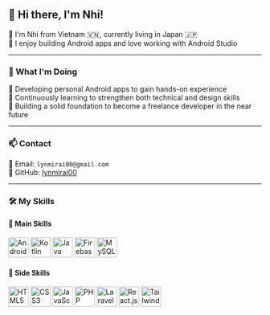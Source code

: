## 👋 Hi there, I'm Nhi!

🔹 I'm Nhi from Vietnam 🇻🇳, currently living in Japan 🇯🇵  
🔹 I enjoy building Android apps and love working with Android Studio

---

### 🚀 What I'm Doing

🔹 Developing personal Android apps to gain hands-on experience  
🔹 Continuously learning to strengthen both technical and design skills  
🔹 Building a solid foundation to become a freelance developer in the near future

---

### 📫 Contact

🔹 Email: `lynmirai00@gmail.com`  
🔹 GitHub: [lynmirai00](https://github.com/lynmirai00)

---

### 🛠️ My Skills

#### 🔹 Main Skills
<p align="left">
  <img src="https://cdn.jsdelivr.net/gh/devicons/devicon/icons/androidstudio/androidstudio-original.svg" width="40" alt="Android Studio" />
  <img src="https://cdn.jsdelivr.net/gh/devicons/devicon/icons/kotlin/kotlin-original.svg" width="40" alt="Kotlin" />
  <img src="https://cdn.jsdelivr.net/gh/devicons/devicon/icons/java/java-original.svg" width="40" alt="Java" />
  <img src="https://cdn.jsdelivr.net/gh/devicons/devicon/icons/firebase/firebase-plain.svg" width="40" alt="Firebase" />
  <img src="https://cdn.jsdelivr.net/gh/devicons/devicon/icons/mysql/mysql-original.svg" width="40" alt="MySQL" />
</p>


#### 🔹 Side Skills
<p align="left">
  <img src="https://cdn.jsdelivr.net/gh/devicons/devicon/icons/html5/html5-original.svg" width="40" alt="HTML5" />
  <img src="https://cdn.jsdelivr.net/gh/devicons/devicon/icons/css3/css3-original.svg" width="40" alt="CSS3" />
  <img src="https://cdn.jsdelivr.net/gh/devicons/devicon/icons/javascript/javascript-original.svg" width="40" alt="JavaScript" />
  <img src="https://cdn.jsdelivr.net/gh/devicons/devicon/icons/php/php-original.svg" width="40" alt="PHP" />
  <img src="https://cdn.jsdelivr.net/gh/devicons/devicon/icons/laravel/laravel-original.svg" width="40" alt="Laravel" />
  <img src="https://cdn.jsdelivr.net/gh/devicons/devicon/icons/react/react-original.svg" width="40" alt="React.js" />
  <img src="https://www.svgrepo.com/show/374118/tailwind.svg" width="40" alt="Tailwind CSS" />
</p>
